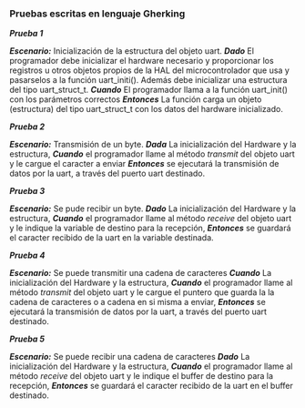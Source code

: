 ### Pruebas escritas en lenguaje Gherking

***Prueba 1*** 

***Escenario:*** Inicialización de la estructura del objeto uart.
    ***Dado*** El programador debe inicializar el hardware necesario y proporcionar los registros u otros objetos propios de la HAL del microcontrolador que usa y pasarselos a la función uart_initi(). Además debe inicializar una estructura del tipo uart_struct_t.
    ***Cuando*** El programador llama a la función uart_init() con los parámetros correctos
    ***Entonces*** La función carga un objeto (estructura) del tipo uart_struct_t con los datos del hardware inicializado.


***Prueba 2***

***Escenario:***  Transmisión de un byte.
    ***Dada*** La inicialización del Hardware y la estructura,
    ***Cuando*** el programador llame al método *transmit* del objeto uart y le cargue el caracter a enviar
    ***Entonces*** se ejecutará la transmisión de datos por la uart, a través del puerto uart destinado.


***Prueba 3***

***Escenario:*** Se pude recibir un byte.
    ***Dado*** La inicialización del Hardware y la estructura,
    ***Cuando*** el programador llame al método *receive* del objeto uart y le indique la variable de destino para la recepción,
    ***Entonces*** se guardará el caracter recibido de la uart en la variable destinada.


***Prueba 4***

***Escenario:*** Se puede transmitir una cadena de caracteres
    ***Cuando*** La inicialización del Hardware y la estructura,
    ***Cuando*** el programador llame al método *transmit* del objeto uart y le cargue el puntero que guarda la la cadena de caracteres o a cadena en si misma a enviar,
    ***Entonces***  se ejecutará la transmisión de datos por la uart, a través del puerto uart destinado.


***Prueba 5***

***Escenario:*** Se puede recibir una cadena de caracteres
    ***Dado*** La inicialización del Hardware y la estructura,
    ***Cuando*** el programador llame al método *receive* del objeto uart y le indique el buffer de destino para la recepción,
    ***Entonces*** se guardará el caracter recibido de la uart en el buffer destinado.